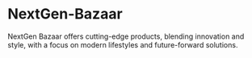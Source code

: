 # NextGen-Bazaar
NextGen Bazaar offers cutting-edge products, blending innovation and style, with a focus on modern lifestyles and future-forward solutions.
